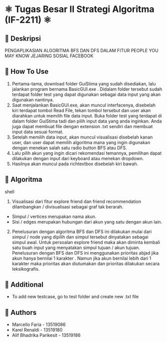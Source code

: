 # ⚛️ Tugas Besar II Strategi Algoritma (IF-2211) ⚛️

## 💢 Deskripsi

PENGAPLIKASIAN ALGORITMA BFS DAN DFS DALAM FITUR PEOPLE YOU MAY KNOW JEJARING SOSIAL FACEBOOK 

## 💢 How To Use

1. Pertama-tama, download folder GuiStima yang sudah disediakan, lalu jalankan program bernama BasicGUI.exe . Didalam folder tersebut sudah terdapat folder test yang dapat digunakan sebagai data input yang akan digunakan nantinya. 
2. Saat menjalankan BasicGUI.exe, akan muncul interfacenya, disebelah kiri terdapat tombol Read File, tekan tombol tersebut dan user akan diarahkan untuk memilih file data input. Buka folder test yang terdapat di dalam folder GuiStima tadi dan pilih input data yang anda inginkan. Anda juga dapat membuat file dengan extension .txt sendiri dan membuat input data sesuai format.
3. Setelah memilih data input, akan muncul visualisasi disebelah kanan user, dan user dapat memilih algoritma mana yang ingin digunakan dengan menekan salah satu radio button BFS atau DFS.
4. Lalu pilih akun yang ingin dicari rekomendasi temannya, pemilihan dapat dilakukan dengan input dari keyboard atau menekan dropdown.
5. Hasilnya akan muncul pada richtextbox disebelah kiri bawah.


## 💢 Algoritma
shell
1. Visualisasi dari fitur explore friend dan friend recommendation dilambangkan / divisualisasi sebagai graf tak berarah.
- Simpul / vertices merupakan nama akun.
- Sisi / edges merupakan hubungan dari akun yang satu dengan akun lain.
2. Penelusuran dengan algoritma BFS dan DFS ini dilakukan mulai dari simpul / node yang dipilih dan simpul tersebut dinyatakan sebagai simpul awal. Untuk persoalan explore friend maka akan diminta kembali satu buah input yang menyatakan simpul tujuan / akun tujuan. Penelusuran dengan BFS dan DFS ini menggunakan prioritas abjad jika akun hanya bernilai 1 karakter . Namun jika akun bernilai lebih dari 1 karakter maka prioritas akan diutumakan dan prioritas dilakukan secara leksikografis.


## 💢 Additional

<ul>
  <li>To add new testcase, go to test folder and create new .txt file</li>
</ul>

## 💢 Authors

<ul>
  <li>Marcello Faria - 13519086 </li>
  <li>Karel Renaldi - 13519180 </li>
  <li>Alif Bhadrika Parikesit - 13519186 </li>
</ul>